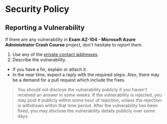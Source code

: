 # Security Policy

## Reporting a Vulnerability

If there are any vulnerability in **Exam AZ-104 - Microsoft Azure Administrator Crash Course** project, don't hesitate to _report them_.

1. Use any of the [private contact addresses](https://github.com/timothywarner/az104#support).
2. Describe the vulnerability.

- If you have a fix, explain or attach it.
- In the near time, expect a reply with the required steps. Also, there may be a demand for a pull request which include the fixes.

> You should not disclose the vulnerability publicly if you haven't received an answer in some weeks.
> If the vulnerability is rejected, you may post it publicly within some hour of rejection, unless the rejection is withdrawn within that time period.
> After the vulnerability has been fixed, you may disclose the vulnerability details publicly over some days.
